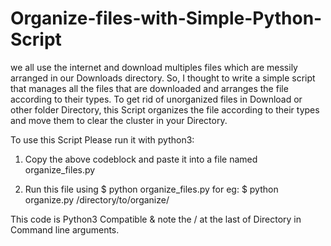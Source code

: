 # Organize-files-with-Simple-Python-Script
we all use the internet  and download multiples files which are messily arranged in our Downloads directory. So, I thought to write a simple script that manages all the files that are downloaded and arranges the file according to their types.
To get rid of unorganized files in Download or other folder Directory, this Script organizes the file according to their types and move them to clear the cluster in your Directory.

To use this Script Please run it with python3:

1. Copy the above codeblock and paste it into a file named organize_files.py

2. Run this file using $ python organize_files.py <Your Directory> for eg: $ python organize.py /directory/to/organize/
  
  This code is Python3 Compatible & note the / at the last of Directory in Command line arguments.
